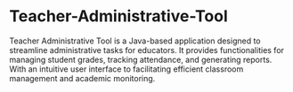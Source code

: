 # Teacher-Administrative-Tool
Teacher Administrative Tool is a Java-based application designed to streamline administrative tasks for educators. It provides functionalities for managing student grades, tracking attendance, and generating reports. With an intuitive user interface to facilitating efficient classroom management and academic monitoring.
